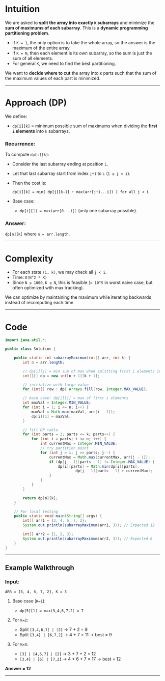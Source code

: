 # Intuition

We are asked to **split the array into exactly `K` subarrays** and minimize the **sum of maximums of each subarray**.
This is a **dynamic programming partitioning problem**.

* If `K = 1`, the only option is to take the whole array, so the answer is the maximum of the entire array.
* If `K = N`, then each element is its own subarray, so the sum is just the sum of all elements.
* For general `K`, we need to find the best partitioning.

We want to **decide where to cut** the array into `K` parts such that the sum of the maximum values of each part is minimized.

---

# Approach (DP)

We define:

* `dp[i][k]` = minimum possible sum of maximums when dividing the **first `i` elements** into `k` subarrays.

### Recurrence:

To compute `dp[i][k]`:

* Consider the last subarray ending at position `i`.
* Let that last subarray start from index `j+1` to `i` (`1 ≤ j < i`).
* Then the cost is:

  ```
  dp[i][k] = min( dp[j][k-1] + max(arr[j+1...i]) ) for all j < i
  ```
* Base case:

  * `dp[i][1] = max(arr[0...i])` (only one subarray possible).

### Answer:

`dp[n][K]` where `n = arr.length`.

---

# Complexity

* For each state `(i, k)`, we may check all `j < i`.
* Time: `O(N^2 * K)`
* Since `N ≤ 1000`, `K ≤ N`, this is feasible (`≈ 10^9` in worst naive case, but often optimized with max tracking).

We can optimize by maintaining the maximum while iterating backwards instead of recomputing each time.

---

# Code

```java
import java.util.*;

public class Solution {

    public static int subarrayMaximum(int[] arr, int k) {
        int n = arr.length;

        // dp[i][j] = min sum of max when splitting first i elements into j parts
        int[][] dp = new int[n + 1][k + 1];

        // initialize with large value
        for (int[] row : dp) Arrays.fill(row, Integer.MAX_VALUE);

        // base case: dp[i][1] = max of first i elements
        int maxVal = Integer.MIN_VALUE;
        for (int i = 1; i <= n; i++) {
            maxVal = Math.max(maxVal, arr[i - 1]);
            dp[i][1] = maxVal;
        }

        // fill DP table
        for (int parts = 2; parts <= k; parts++) {
            for (int i = parts; i <= n; i++) {
                int currentMax = Integer.MIN_VALUE;
                // try partition point
                for (int j = i; j >= parts; j--) {
                    currentMax = Math.max(currentMax, arr[j - 1]);
                    if (dp[j - 1][parts - 1] != Integer.MAX_VALUE) {
                        dp[i][parts] = Math.min(dp[i][parts],
                                dp[j - 1][parts - 1] + currentMax);
                    }
                }
            }
        }

        return dp[n][k];
    }

    // For local testing
    public static void main(String[] args) {
        int[] arr1 = {3, 4, 6, 7, 2};
        System.out.println(subarrayMaximum(arr1, 3)); // Expected 12

        int[] arr2 = {1, 2, 3};
        System.out.println(subarrayMaximum(arr2, 3)); // Expected 6
    }
}
```

---

## Example Walkthrough

### Input:

```
ARR = [3, 4, 6, 7, 2], K = 3
```

1. Base case (`K=1`):

   * `dp[5][1] = max(3,4,6,7,2) = 7`

2. For `K=2`:

   * Split `[3,4,6,7] | [2]` → 7 + 2 = 9
   * Split `[3,4] | [6,7,2]` → 4 + 7 = 11
     → best = 9

3. For `K=3`:

   * `[3] | [4,6,7] | [2]` → 3 + 7 + 2 = 12
   * `[3,4] | [6] | [7,2]` → 4 + 6 + 7 = 17
     → best = 12

**Answer = 12**

---
